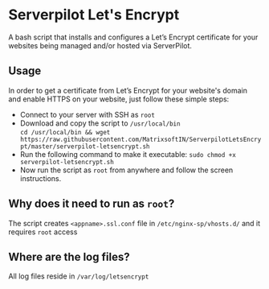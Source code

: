 # Serverpilot Let's Encrypt
A bash script that installs and configures a Let’s Encrypt certificate for your websites being managed and/or hosted via ServerPilot.

## Usage
In order to get a certificate from Let’s Encrypt for your website's domain and enable HTTPS on your website, just follow these simple steps:
- Connect to your server with SSH as `root`
- Download and copy the script to `/usr/local/bin`  
  `cd /usr/local/bin && wget https://raw.githubusercontent.com/MatrixsoftIN/ServerpilotLetsEncrypt/master/serverpilot-letsencrypt.sh`
- Run the following command to make it executable:  `sudo chmod +x serverpilot-letsencrypt.sh`
- Now run the script as `root` from anywhere and follow the screen instructions.

## Why does it need to run as `root`?
The script creates `<appname>.ssl.conf` file in `/etc/nginx-sp/vhosts.d/` and it requires `root` access

## Where are the log files?
All log files reside in `/var/log/letsencrypt`
